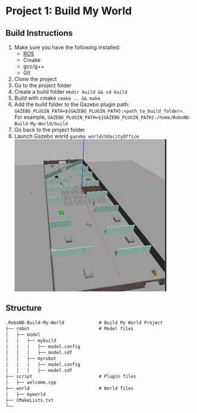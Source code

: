 
# Project 1: Build My World

## Build Instructions
1. Make sure you have the following installed:
   - [ROS](http://wiki.ros.org/ROS/Installation)
   - Cmake
   - gcc/g++
   - Git
2. Clone the project
3. Go to the project folder
4. Create a build folder `mkdir build && cd build`
5. Build with cmake `cmake .. && make`
6. Add the build folder to the Gazebo plugin path: 
`GAZEBO_PLUGIN_PATH=${GAZEBO_PLUGIN_PATH}:<path_to_build_folder>`. For example,
`GAZEBO_PLUGIN_PATH=${GAZEBO_PLUGIN_PATH}:/home/RoboND-Build-My-World/build`
7. Go back to the project folder
8. Launch Gazebo world `gazebo world/UdacityOffice`
![Screenshot](VirtualBox_vm_23_08_2020_18_18_39.png)
## Structure
```
.RoboND-Build-My-World             # Build My World Project 
├── robot                          # Model files 
│   ├── model
│   │   ├── mybuild
|   |   |   ├── model.config
│   │   |   ├── model.sdf
│   │   ├── myrobot
|   |   |   ├── model.config
│   │   |   ├── model.sdf
├── script                         # Plugin files 
│   ├── welcome.cpp
├── world                          # World files
│   ├── myworld
├── CMakeLists.txt
└──   
```
